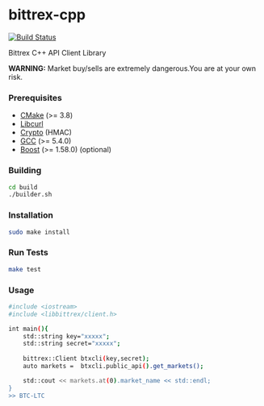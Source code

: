 # bittrex-cpp
[![Build Status](https://travis-ci.org/gurpinars/bittrex-cpp.svg?branch=master)](https://travis-ci.org/gurpinars/bittrex-cpp)

Bittrex C++ API Client Library

**WARNING:** Market buy/sells are extremely dangerous.You are at your own risk.

### Prerequisites
+ [CMake](http://www.cmake.org "CMake project page") (>= 3.8)
+ [Libcurl](https://curl.haxx.se/libcurl/ "LibCurl home page")
+ [Crypto](https://www.openssl.org/docs/man1.0.2/crypto/crypto.html "Openssl home page") (HMAC)
+ [GCC](http://gcc.gnu.org "GCC home") (>= 5.4.0)
+ [Boost](http://www.boost.org/ "Boost project page") (>= 1.58.0) (optional)

### Building
```bash
cd build
./builder.sh
```
### Installation
```bash
sudo make install
```
### Run Tests
```bash
make test
```

### Usage
```bash 
#include <iostream>
#include <libbittrex/client.h>

int main(){
    std::string key="xxxxx";
    std::string secret="xxxxx";
    
    bittrex::Client btxcli(key,secret);
    auto markets =  btxcli.public_api().get_markets();

    std::cout << markets.at(0).market_name << std::endl;
}
>> BTC-LTC
```
